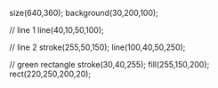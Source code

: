 
size(640,360);
background(30,200,100);

// line 1
line(40,10,50,100);

// line 2
stroke(255,50,150);
line(100,40,50,250);

// green rectangle
stroke(30,40,255);
fill(255,150,200);
rect(220,250,200,20);
